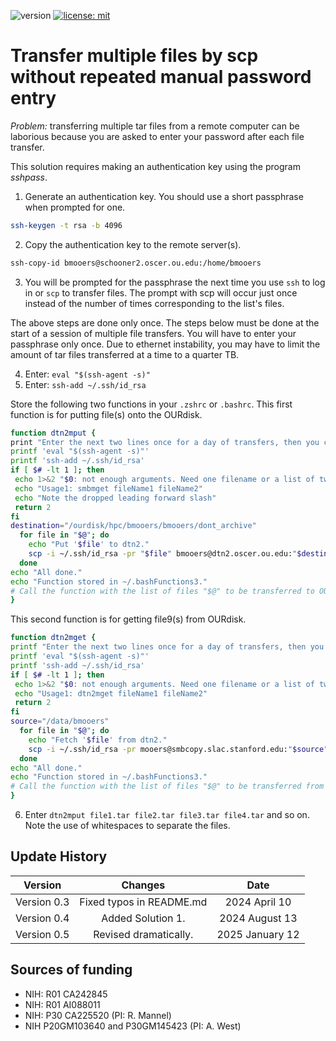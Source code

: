 ![version](https://img.shields.io/static/v1?label=multipleFileTranser&message=0.5&color=brightcolor)
[![license: mit](https://img.shields.io/badge/license-mit-blue.svg)](https://opensource.org/licenses/mit)

# Transfer multiple files by scp without repeated manual password entry

*Problem:* transferring multiple tar files from a remote computer can be laborious because you are asked to enter your password after each file transfer. 

This solution requires making an authentication key using the program *sshpass*.

1. Generate an authentication key. You should use a short passphrase when prompted for one.
```bash
ssh-keygen -t rsa -b 4096
```
2. Copy the authentication key to the remote server(s).
```bash
ssh-copy-id bmooers@schooner2.oscer.ou.edu:/home/bmooers
```
3. You will be prompted for the passphrase the next time you use `ssh` to log in or `scp` to transfer files. The prompt with scp will occur just once instead of the number of times corresponding to the list's files.


The above steps are done only once. 
The steps below must be done at the start of a session of multiple file transfers. 
You will have to enter your passphrase only once. 
Due to ethernet instability, you may have to limit the amount of tar files transferred at a time to a quarter TB.

4. Enter: `eval "$(ssh-agent -s)"`
5. Enter: `ssh-add ~/.ssh/id_rsa`


Store the following two functions in your `.zshrc` or `.bashrc`.
This first function is for putting file(s) onto the OURdisk.

```bash
function dtn2mput {
print "Enter the next two lines once for a day of transfers, then you can run this script multiple times with different batches of files."
printf 'eval "$(ssh-agent -s)"'
printf 'ssh-add ~/.ssh/id_rsa'
if [ $# -lt 1 ]; then
 echo 1>&2 "$0: not enough arguments. Need one filename or a list of two or more separated by whitespaces."
 echo "Usage1: smbmget fileName1 fileName2"
 echo "Note the dropped leading forward slash"
 return 2
fi
destination="/ourdisk/hpc/bmooers/bmooers/dont_archive"
  for file in "$@"; do
    echo "Put '$file' to dtn2."
    scp -i ~/.ssh/id_rsa -pr "$file" bmooers@dtn2.oscer.ou.edu:"$destination"/.
  done
echo "All done."  
echo "Function stored in ~/.bashFunctions3."
# Call the function with the list of files "$@" to be transferred to OURdisk computer.  
}
```

This second function is for getting file9(s) from OURdisk.

```bash
function dtn2mget {
printf "Enter the next two lines once for a day of transfers, then you can run this script mutliple times with different batches of files."
printf 'eval "$(ssh-agent -s)"'
printf 'ssh-add ~/.ssh/id_rsa'
if [ $# -lt 1 ]; then
 echo 1>&2 "$0: not enough arguments. Need one filename or a list of two or more separated by whitespaces."
 echo "Usage1: dtn2mget fileName1 fileName2"
 return 2
fi
source="/data/bmooers"
  for file in "$@"; do
    echo "Fetch '$file' from dtn2."
    scp -i ~/.ssh/id_rsa -pr mooers@smbcopy.slac.stanford.edu:"$source"/"$file" .
  done
echo "All done."  
echo "Function stored in ~/.bashFunctions3."
# Call the function with the list of files "$@" to be transferred from OURdisk computer.  
}
```

6. Enter `dtn2mput file1.tar file2.tar file3.tar file4.tar` and so on. Note the use of whitespaces to separate the files.



## Update History

|Version      | Changes                                         | Date            |
|:-----------:|:-----------------------------------------------:|:---------------:|
| Version 0.3 |  Fixed typos in README.md                       | 2024 April 10   |
| Version 0.4 |  Added Solution 1.                              | 2024 August 13  |
| Version 0.5 |  Revised dramatically.                          | 2025 January 12 |

## Sources of funding

- NIH: R01 CA242845
- NIH: R01 AI088011
- NIH: P30 CA225520 (PI: R. Mannel)
- NIH P20GM103640 and P30GM145423 (PI: A. West)


  
